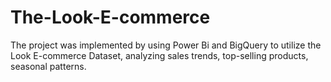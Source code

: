 # The-Look-E-commerce
The project was implemented by using Power Bi and BigQuery to utilize the Look E-commerce Dataset, analyzing sales trends, top-selling products, seasonal patterns.

